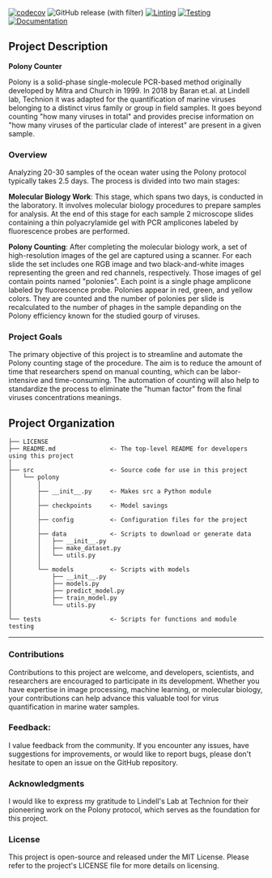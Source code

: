 [![codecov](https://codecov.io/gh/kirill-push/polony-counting/graph/badge.svg?token=3XYNQ0GYTB)](https://codecov.io/gh/kirill-push/polony-counting)
![GitHub release (with filter)](https://img.shields.io/github/v/release/kirill-push/polony-counting?sort=semver&color=brightgreen)
[![Linting](https://github.com/kirill-push/polony-counting/actions/workflows/lint.yml/badge.svg?branch=main)](https://github.com/kirill-push/polony-counting/actions/workflows/lint.yml)
[![Testing](https://github.com/kirill-push/polony-counting/actions/workflows/test.yml/badge.svg?branch=main)](https://github.com/kirill-push/polony-counting/actions/workflows/test.yml)
[![Documentation](https://github.com/kirill-push/polony-counting/actions/workflows/pages.yml/badge.svg)](https://github.com/kirill-push/polony-counting/actions/workflows/pages.yml)

## Project Description
**Polony Counter**

Polony is a solid-phase single-molecule PCR-based method originally developed by Mitra and Church in 1999. In 2018 by Baran et.al. at Lindell lab, Technion it was adapted for the quantification of marine viruses belonging to a distinct virus family or group in field samples. It goes beyond counting "how many viruses in total" and provides precise information on "how many viruses of the particular clade of interest" are present in a given sample.

### Overview

Analyzing 20-30 samples of the ocean water using the Polony protocol typically takes 2.5 days. The process is divided into two main stages:

**Molecular Biology Work**: This stage, which spans two days, is conducted in the laboratory. It involves molecular biology procedures to prepare samples for analysis. At the end of this stage for each sample 2 microscope slides containing a thin polyacrylamide gel with PCR amplicones labeled by fluorescence probes are performed.

**Polony Counting**: After completing the molecular biology work, a set of high-resolution images of the gel are captured using a scanner. For each slide the set includes one RGB image and two black-and-white images representing the green and red channels, respectively. Those images of gel contain points named "polonies". Each point is a single phage amplicone labeled by fluorescence probe. Polonies appear in red, green, and yellow colors. They are counted and the number of polonies per slide is recalculated to the number of phages in the sample depanding on the Polony efficiency known for the studied gourp of viruses.

### Project Goals

The primary objective of this project is to streamline and automate the Polony counting stage of the procedure. The aim is to reduce the amount of time that researchers spend on manual counting, which can be labor-intensive and time-consuming. The automation of counting will also help to standardize the process to eliminate the "human factor" from the final viruses concentrations meanings.

## Project Organization

    ├── LICENSE
    ├── README.md               <- The top-level README for developers using this project
    │
    ├── src                     <- Source code for use in this project
    │   └── polony
    │       │
    │       ├── __init__.py     <- Makes src a Python module
    │       │
    │       ├── checkpoints     <- Model savings
    │       │
    │       ├── config          <- Configuration files for the project
    │       │
    │       ├── data            <- Scripts to download or generate data
    │       │   ├── __init__.py 
    │       │   ├── make_dataset.py
    │       │   └── utils.py
    │       │
    │       └── models          <- Scripts with models
    │           ├── __init__.py 
    │           ├── models.py
    │           ├── predict_model.py
    │           ├── train_model.py
    │           └── utils.py
    │
    └── tests                   <- Scripts for functions and module testing

--------

<!-- ## Getting Started:-->

### Contributions

Contributions to this project are welcome, and developers, scientists, and researchers are encouraged to participate in its development. Whether you have expertise in image processing, machine learning, or molecular biology, your contributions can help advance this valuable tool for virus quantification in marine water samples.

### Feedback:

I value feedback from the community. If you encounter any issues, have suggestions for improvements, or would like to report bugs, please don't hesitate to open an issue on the GitHub repository.

### Acknowledgments

I would like to express my gratitude to Lindell's Lab at Technion for their pioneering work on the Polony protocol, which serves as the foundation for this project.

### License

This project is open-source and released under the MIT License. Please refer to the project's LICENSE file for more details on licensing.

